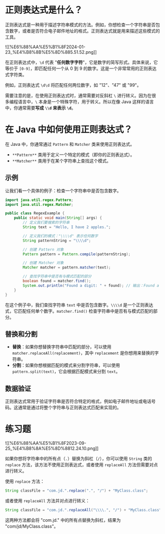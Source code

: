 # 正则表达式是什么？

正则表达式是一种用于描述字符串模式的方法。例如，你想检查一个字符串是否包含数字，或者是否符合电子邮件地址的格式。正则表达式就是用来描述这些模式的工具。

![[%E6%88%AA%E5%B1%8F2024-01-23_%E4%B8%8B%E5%8D%885.51.52.png]]

在正则表达式中，`\d` 代表 "**任何数字字符**"，它是数字的简写形式。具体来说，它等价于 `[0-9]`，即匹配任何一个从 0 到 9 的数字。这是一个非常常用的正则表达式字符类。

例如，正则表达式 `\d\d` 将匹配任何两位数字，如 "12"、"47" 或 "99"。

需要注意的是，在使用正则表达式时，通常需要对反斜杠 `\` 进行转义。因为在很多编程语言中，`\` 本身是一个特殊字符，用于转义。所以在像 Java 这样的语言中，你通常需要**写成** **`\\d`** **来表示** **`\d`**。

# 在 Java 中如何使用正则表达式？

在 Java 中，你通常通过 `Pattern` 和 `Matcher` 类来使用正则表达式。

- `**Pattern**` 类用于定义一个特定的模式（即你的正则表达式）。
- `**Matcher**` 类用于在某个字符串上查找这个模式。

## 示例

让我们看一个具体的例子：检查一个字符串中是否包含数字。

```Java
import java.util.regex.Pattern;
import java.util.regex.Matcher;

public class RegexExample {
    public static void main(String[] args) {
        // 定义我们要搜索的字符串
        String text = "Hello, I have 2 apples.";

        // 定义我们的模式："\\\\d" 表示任何数字
        String patternString = "\\\\d";

        // 创建 Pattern 对象
        Pattern pattern = Pattern.compile(patternString);

        // 创建 Matcher 对象
        Matcher matcher = pattern.matcher(text);

        // 查找字符串中是否有与模式匹配的部分
        boolean found = matcher.find();
        System.out.println("Found a digit: " + found); // 输出：Found a digit: true
    }
}
```

在这个例子中，我们查找字符串 `text` 中是否包含数字。`\\\\d` 是一个正则表达式，它匹配任何单个数字。`matcher.find()` 检查字符串中是否有与模式匹配的部分。

## 替换和分割

- **替换**：如果你想替换字符串中匹配的部分，可以使用 `matcher.replaceAll(replacement)`，其中 `replacement` 是你想用来替换的字符串。
- **分割**：如果你想根据匹配的模式来分割字符串，可以使用 `pattern.split(text)`，它会根据匹配模式来分割 `text`。

## 数据验证

正则表达式常用于验证字符串是否符合特定的格式，例如电子邮件地址或电话号码。这通常是通过将整个字符串与正则表达式匹配来实现的。

# 练习题

![[%E6%88%AA%E5%B1%8F2023-09-25_%E4%B8%8A%E5%8D%8812.24.10.png]]

如果你想将字符串中的所有点（`.`）替换为斜杠（`/`），你可以使用 `String` 类的 `replace` 方法，该方法不使用正则表达式，或者使用 `replaceAll` 方法但需要对点进行转义。

使用 `replace` 方法：

```Java
String classFile = "com.jd.".replace(".", "/") + "MyClass.class";
```

或者使用 `replaceAll` 方法并对点进行转义：

```Java
String classFile = "com.jd.".replaceAll("\\\\.", "/") + "MyClass.class";
```

这两种方法都会将 "com.jd." 中的所有点替换为斜杠，结果为 "com/jd/MyClass.class"。